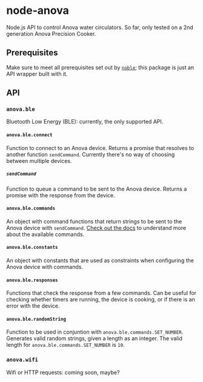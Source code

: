 # node-anova

Node.js API to control Anova water circulators. So far, only tested on a 2nd
generation Anova Precision Cooker.

## Prerequisites

Make sure to meet all prerequisites set out by [`noble`][1]; this package is
just an API wrapper built with it.

## API

### `anova.ble`

Bluetooth Low Energy (BLE): currently, the only supported API.

#### `anova.ble.connect`

Function to connect to an Anova device. Returns a promise that resolves to
another function `sendCommand`. Currently there's no way of choosing between
multiple devices.

##### `sendCommand`

Function to queue a command to be sent to the Anova device. Returns a promise
with the response from the device.

#### `anova.ble.commands`

An object with command functions that return strings to be sent to the Anova
device with `sendCommand`. [Check out the docs][2] to understand more about the
available commands.

#### `anova.ble.constants`

An object with constants that are used as constraints when configuring the
Anova device with commands.

#### `anova.ble.responses`

Functions that check the response from a few commands. Can be useful for
checking whether timers are running, the device is cooking, or if there is an
error with the device.

#### `anova.ble.randomString`

Function to be used in conjuntion with `anova.ble.commands.SET_NUMBER`.
Generates valid random strings, given a length as an integer. The valid length
for `anova.ble.commands.SET_NUMBER` is `10`.

### `anova.wifi`

Wifi or HTTP requests: coming soon, maybe?

[1]: https://github.com/sandeepmistry/noble#prerequisites
[2]: https://github.com/dfrankland/node-anova/blob/master/docs/ble.md
